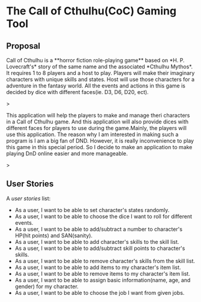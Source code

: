 # The Call of Cthulhu(CoC) Gaming Tool

## Proposal

<p>Call of Cthulhu is a **horror fiction role-playing game** based on *H. P. Lovecraft's* story of the same name and the 
associated *Cthulhu Mythos*. It requires 1 to 8 players and a host to play. Players will 
make their imaginary characters with unique skills and states. Host will use those characters for a adventure in the 
fantasy world. 
All the events and actions in this game is decided by dice with different faces(ie. D3, D6, D20, ect).</p>>

<p>This application will help the players to make and manage theri characters in a Call of Cthulhu game. And this
application will also provide dices with different faces for players to use during the game.Mainly, the players will use 
this application. The reason why I am interested in making such a program is I am a big fan of
DND. However, it is really inconvenience to play this game in this special period. So I decide to make an application to
make playing DnD online easier and more manageable.</p>>

## User Stories

A *user stories* list:
- As a user, I want to be able to set character's states randomly.
- As a user, I want to be able to choose the dice I want to roll for different events.
- As a user, I want to be able to add/subtract a number to character's HP(hit points) and SAN(sanity).
- As a user, I want to be able to add character's skills to the skill list.
- As a user, I want to be able to add/subtract skill points to character's skills.
- As a user, I want to be able to remove character's skills from the skill list.
- As a user, I want to be able to add items to my character's item list.
- As a user, I want to be able to remove items to my character's item list.
- As a user, I want to be able to assign basic information(name, age, and gender) for my character.
- As a user, I want to be able to choose the job I want from given jobs.